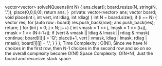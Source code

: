 vector<vector<string>> solveNQueens(int N) {
ans.clear();
board.resize(N, string(N, '.'));
place(0,0,0,0);
return ans;
}
​
private:
vector<vector<string>> ans;
vector<string> board;
​
void place(int i, int vert, int ldiag, int rdiag) {
int N = board.size();
if (i == N) {
vector<string> res;
for (auto row : board) res.push_back(row);
ans.push_back(res);
return;
}
for (int j = 0; j < N; j++) {
int vmask = 1 << j, lmask = 1 << (i+j), rmask = 1 << (N-i-1+j);
if (vert & vmask || ldiag & lmask || rdiag & rmask) continue;
board[i][j] = 'Q';
place(i+1, vert | vmask, ldiag | lmask, rdiag | rmask);
board[i][j] = '.';
}
}
};
Time Complexity : O(N!), Since we have N choices in the first row, then N-1 choices in the second row and so on so the overall complexity become O(N!)
Space Complexity: O(N*N), Just the board and recursive stack space